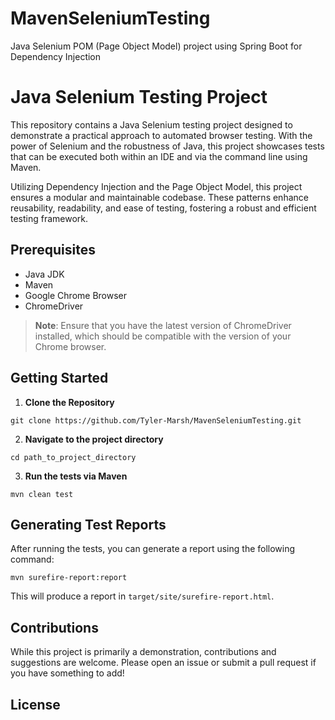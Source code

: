 # MavenSeleniumTesting
Java Selenium POM (Page Object Model) project using Spring Boot for Dependency Injection


# Java Selenium Testing Project

This repository contains a Java Selenium testing project designed to demonstrate a practical approach to automated browser testing. With the power of Selenium and the robustness of Java, this project showcases tests that can be executed both within an IDE and via the command line using Maven.

Utilizing Dependency Injection and the Page Object Model, this project ensures a modular and maintainable codebase. These patterns enhance reusability, readability, and ease of testing, fostering a robust and efficient testing framework.

## Prerequisites

- Java JDK
- Maven
- Google Chrome Browser
- ChromeDriver

> **Note**: Ensure that you have the latest version of ChromeDriver installed, which should be compatible with the version of your Chrome browser.

## Getting Started

1. **Clone the Repository**
```
git clone https://github.com/Tyler-Marsh/MavenSeleniumTesting.git
```

2. **Navigate to the project directory**
```
cd path_to_project_directory
```

3. **Run the tests via Maven**
```
mvn clean test
```

## Generating Test Reports

After running the tests, you can generate a report using the following command:

```
mvn surefire-report:report
```

This will produce a report in `target/site/surefire-report.html`.

## Contributions

While this project is primarily a demonstration, contributions and suggestions are welcome. Please open an issue or submit a pull request if you have something to add!

## License
